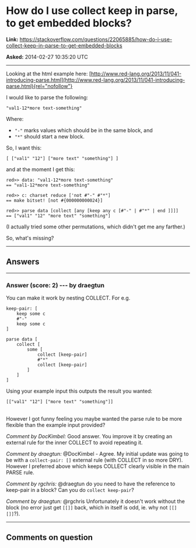 # How do I use collect keep in parse, to get embedded blocks?

**Link:**
<https://stackoverflow.com/questions/22065885/how-do-i-use-collect-keep-in-parse-to-get-embedded-blocks>

**Asked:** 2014-02-27 10:35:20 UTC

------------------------------------------------------------------------

Looking at the html example here:
[http://www.red-lang.org/2013/11/041-introducing-parse.html](http://www.red-lang.org/2013/11/041-introducing-parse.html){rel="nofollow"}

I would like to parse the following:

    "val1-12*more text-something"

Where:

-   `"-"` marks values which should be in the same block, and
-   `"*"` should start a new block.

So, I want this:

    [ ["val1" "12"] ["more text" "something"] ]

and at the moment I get this:

    red>> data: "val1-12*more text-something"
    == "val1-12*more text-something"

    red>> c: charset reduce ['not #"-" #"*"]
    == make bitset! [not #{000000000024}]

    red>> parse data [collect [any [keep any c [#"-" | #"*" | end ]]]]
    == ["val1" "12" "more text" "something"]

(I actually tried some other permutations, which didn\'t get me any
farther.)

So, what\'s missing?

------------------------------------------------------------------------

## Answers

------------------------------------------------------------------------

### Answer (score: 2) --- by draegtun

You can make it work by nesting COLLECT. For e.g.

    keep-pair: [
        keep some c 
        #"-"
        keep some c 
    ] 

    parse data [
        collect [
            some [
                collect [keep-pair]
                #"*"
                collect [keep-pair]
            ]
        ]
    ]

Using your example input this outputs the result you wanted:

    [["val1" "12"] ["more text" "something"]]

\
However I got funny feeling you maybe wanted the parse rule to be more
flexible than the example input provided?

*Comment by DocKimbel:* Good answer. You improve it by creating an
external rule for the inner COLLECT to avoid repeating it.

*Comment by draegtun:* \@DocKimbel - Agree. My initial update was going
to be with a `collect-pair: []` external rule (with COLLECT in so more
DRY). However I preferred above which keeps COLLECT clearly visible in
the main PARSE rule.

*Comment by rgchris:* \@draegtun do you need to have the reference to
keep-pair in a block? Can you do `collect keep-pair`?

*Comment by draegtun:* \@rgchris Unfortunately it doesn\'t work without
the block (no error just get `[[]]` back, which in itself is odd, ie.
why not `[[][]]`?).

------------------------------------------------------------------------

## Comments on question
